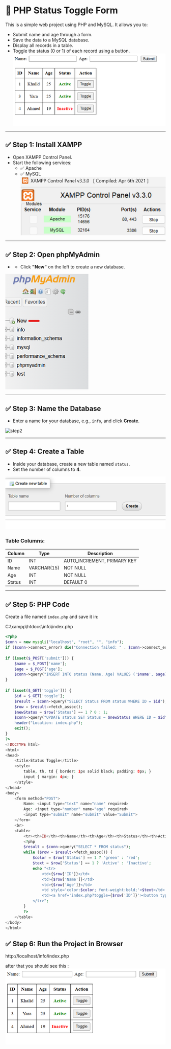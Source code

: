# 🧠 PHP Status Toggle Form

This is a simple web project using PHP and MySQL. It allows you to:
- Submit name and age through a form.
- Save the data to a MySQL database.
- Display all records in a table.
- Toggle the status (0 or 1) of each record using a button.
 ![diagram](result.png)
---

## ✅ Step 1: Install XAMPP

- Open XAMPP Control Panel.
- Start the following services:
  - ✅ Apache
  - ✅ MySQL
 ![setup](step0.png)
---

## ✅ Step 2: Open phpMyAdmin


- - Click **"New"** on the left to create a new database.

 ![step1](step1.png)

---

## ✅ Step 3: Name the Database

- Enter a name for your database, e.g., `info`, and click **Create**.

 ![step2](step2png)

---

## ✅ Step 4: Create a Table

- Inside your database, create a new table named `status`.
- Set the number of columns to **4**.

 ![step3](step3.png)

### Table Columns:

| Column | Type      | Description                      |
|--------|-----------|----------------------------------|
| ID     | INT       | AUTO_INCREMENT, PRIMARY KEY      |
| Name   | VARCHAR(15) | NOT NULL                       |
| Age    | INT       | NOT NULL                         |
| Status | INT       | DEFAULT 0                        |

---

##  ✅ Step 5: PHP Code

Create a file named `index.php` and save it in:

C:\xampp\htdocs\info\index.php




```php
<?php
$conn = new mysqli("localhost", "root", "", "info");
if ($conn->connect_error) die("Connection failed: " . $conn->connect_error);

if (isset($_POST['submit'])) {
    $name = $_POST['name'];
    $age = $_POST['age'];
    $conn->query("INSERT INTO status (Name, Age) VALUES ('$name', $age)");
}

if (isset($_GET['toggle'])) {
    $id = $_GET['toggle'];
    $result = $conn->query("SELECT Status FROM status WHERE ID = $id");
    $row = $result->fetch_assoc();
    $newStatus = $row['Status'] == 1 ? 0 : 1;
    $conn->query("UPDATE status SET Status = $newStatus WHERE ID = $id");
    header("Location: index.php");
    exit();
}
?>
<!DOCTYPE html>
<html>
<head>
    <title>Status Toggle</title>
    <style>
        table, th, td { border: 1px solid black; padding: 8px; }
        input { margin: 4px; }
    </style>
</head>
<body>
    <form method="POST">
        Name: <input type="text" name="name" required>
        Age: <input type="number" name="age" required>
        <input type="submit" name="submit" value="Submit">
    </form>
    <br>
    <table>
        <tr><th>ID</th><th>Name</th><th>Age</th><th>Status</th><th>Action</th></tr>
        <?php
        $result = $conn->query("SELECT * FROM status");
        while ($row = $result->fetch_assoc()) {
            $color = $row['Status'] == 1 ? 'green' : 'red';
            $text = $row['Status'] == 1 ? 'Active' : 'Inactive';
            echo "<tr>
                <td>{$row['ID']}</td>
                <td>{$row['Name']}</td>
                <td>{$row['Age']}</td>
                <td style='color:$color; font-weight:bold;'>$text</td>
                <td><a href='index.php?toggle={$row['ID']}'><button type='button'>Toggle</button></a></td>
            </tr>";
        }
        ?>
    </table>
</body>
</html>
```
## ✅ Step 6: Run the Project in Browser 

http://localhost/info/index.php

after that you should see this :
 ![finalResult](result.png)
